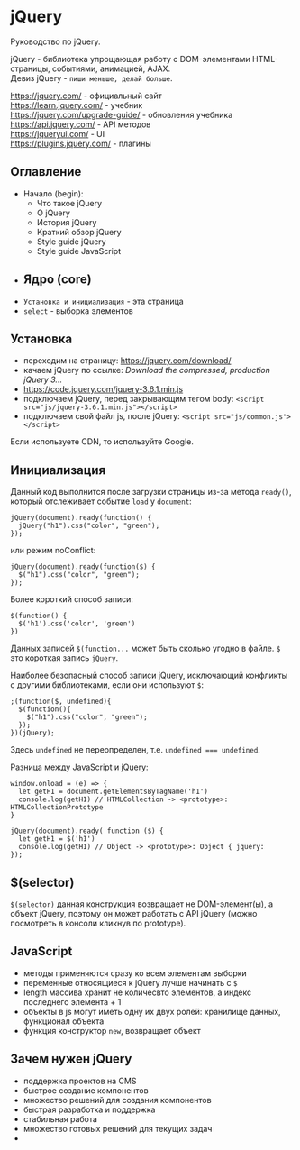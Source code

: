 # jQuery
Руководство по jQuery.

jQuery - библиотека упрощающая работу с DOM-элементами HTML-страницы, событиями, анимацией, AJAX.  
Девиз jQuery - `пиши меньше, делай больше`.

https://jquery.com/ - официальный сайт  
https://learn.jquery.com/ - учебник  
https://jquery.com/upgrade-guide/ - обновления учебника  
https://api.jquery.com/ - API методов  
https://jqueryui.com/ - UI  
https://plugins.jquery.com/ - плагины

## Оглавление
- Начало (begin):
  - Что такое jQuery
  - О jQuery
  - История jQuery
  - Краткий обзор jQuery
  - Style guide jQuery
  - Style guide JavaScript
- Ядро (core)
  - 
- `Установка и инициализация` - эта страница
- `select` - выборка элементов

## Установка
- переходим на страницу: https://jquery.com/download/
- качаем jQuery по ссылке: *Download the compressed, production jQuery 3...*
- https://code.jquery.com/jquery-3.6.1.min.js
- подключаем jQuery, перед закрывающим тегом body: `<script src="js/jquery-3.6.1.min.js"></script>`
- подключаем свой файл js, после jQuery: `<script src="js/common.js"></script>`

Если используете CDN, то используйте Google.

## Инициализация
Данный код выполнится после загрузки страницы из-за метода `ready()`, который отслеживает событие `load` у `document`:

    jQuery(document).ready(function() {
      jQuery("h1").css("color", "green");
    });

или режим noConflict:

    jQuery(document).ready(function($) {
      $("h1").css("color", "green");
    });

Более короткий способ записи:

    $(function() {
      $('h1').css('color', 'green')
    })

Данных записей `$(function...` может быть сколько угодно в файле. `$` это короткая запись `jQuery`.

Наиболее безопасный способ записи jQuery, исключающий конфликты с другими библиотеками, если они используют `$`:

    ;(function($, undefined){
      $(function(){
        $("h1").css("color", "green");
      });
    })(jQuery);

Здесь `undefined` не переопределен, т.е. `undefined === undefined`.

Разница между JavaScript и jQuery:

    window.onload = (e) => {
      let getH1 = document.getElementsByTagName('h1')
      console.log(getH1) // HTMLCollection -> <prototype>: HTMLCollectionPrototype
    }

    jQuery(document).ready( function ($) {
      let getH1 = $('h1')
      console.log(getH1) // Object -> <prototype>: Object { jquery: 
    });

## $(selector)
`$(selector)` данная конструкция возвращает не DOM-элемент(ы), а объект jQuery, поэтому он может работать с API jQuery (можно посмотреть в консоли кликнув по prototype).

## JavaScript
- методы применяются сразу ко всем элементам выборки
- переменные относящиеся к jQuery лучше начинать с `$`
- length массива хранит не количесвто элементов, а индекс последнего элемента + 1
- объекты в js могут иметь одну их двух ролей: хранилище данных, функционал объекта
- функция конструктор `new`, возвращает объект

## Зачем нужен jQuery
- поддержка проектов на CMS
- быстрое создание компонентов
- множество решений для создания компонентов
- быстрая разработка и поддержка
- стабильная работа
- множество готовых решений для текущих задач
- 